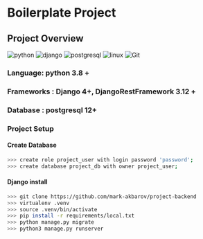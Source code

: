 # Boilerplate Project

## Project Overview

![python](https://img.shields.io/badge/-python-grey?style=for-the-badge&logo=python&logoColor=white&labelColor=306998)
![django](https://img.shields.io/badge/-django-grey?style=for-the-badge&logo=django&logoColor=white&labelColor=092e20)
![postgresql](https://img.shields.io/badge/postgre-SQL-%23000.svg?style=for-the-badge&logo=postgresql&logoColor=white)
![linux](https://img.shields.io/badge/linux-grey?style=for-the-badge&logo=linux&logoColor=white&labelColor=072c61)
![Git](https://img.shields.io/badge/git-%23F05033.svg?style=for-the-badge&logo=git&logoColor=white)

### Language: python 3.8 +

### Frameworks : Django 4+, DjangoRestFramework 3.12 +

### Database : postgresql 12+

### Project Setup

#### Create Database

```bash
>>> create role project_user with login password 'password';
>>> create database project_db with owner project_user;
```

#### Django install

```bash
>>> git clone https://github.com/mark-akbarov/project-backend
>>> virtualenv .venv
>>> source .venv/bin/activate
>>> pip install -r requirements/local.txt
>>> python manage.py migrate
>>> python3 manage.py runserver
```
